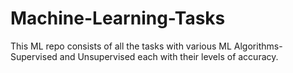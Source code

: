 # Machine-Learning-Tasks
This ML repo consists of all the tasks with various ML Algorithms- Supervised and Unsupervised each with their levels of accuracy.

